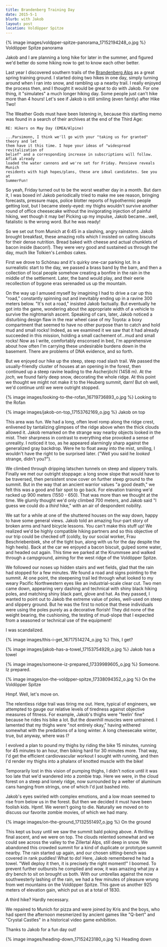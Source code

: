 ```yaml
---
title: Brandenberg Training Day
date: 2015-5-1
blurb: with Jakob
layout: post
location: Voldöpper Spitze
---
```



{% image images/voldpper-spitze-panorama_17152194248_o.jpg %}
Voldöpper Spitze panorama



Jakob and I are planning a long hike for later in the summer, and figured we'd
better do some hiking now to get to know each other better.

Last year I discovered southern trails of the
[Brandenberg Alps](https://en.wikipedia.org/wiki/Brandenberg_Alps) as a great
spring training ground. I started doing two hikes in one day, simply turning
around when I ran into snow, and rambling up a nearby trail. I really enjoyed
the process then, and I thought it would be great to do with Jakob. For one
thing, it "simulates" a much longer hiking day. Some people just can't hike more
than 4 hours! Let's see if Jakob is still smiling (even faintly) after Hike Two!

The Weather Gods must have been listening in, because this startling memo was
found in a search of their archives at the end of the Third Age:

    RE: Hikers on May Day (EMEA/Alpine)

    ...Parsimonn, I think we'll go with your "taking us for granted" theory and let
    them have it this time. I hope your ideas of "widespread revitalization of
    belief" and a corresponding increase in subscriptions will follow. Aflak already
    loaded the water cannons and we're set for Friday. Pensieve reveals Munich
    residents with high hopes/plans, these are ideal candidates. See you at
    SummerFun!



So yeah, Friday turned out to be the worst weather day in a month. But darn it,
I was boxed in! Jakob periodically tried to make me see reason, bringing
forecasts, pressure maps, police blotter reports of hypothermic people getting
lost, but I became steely-eyed: my thighs wouldn't survive another round of
office cheesecake without the invigorating injection of painful hiking, wet
though it may be! Picking up my impulse, Jakob became...well, fatalistic is the
wrong word. But he was ready!

So we set out from Munich at 6:45 in a slashing, angry rainstorm. Jakob brought
breakfast, these amazing rolls which I insisted on calling biscuits for their
dense nutrition. Bread baked with cheese and actual chunklets of bacon inside
(bacon!). They were very good and sustained us through the day, much like
Tolkien's _Lembas_ cakes.

First we drove to Schönau and it's quirky one-car parking lot. In a surrealistic
start to the day, we passed a brass band by the barn, and then a collection of
local people somehow creating a bonfire in the rain in the middle of the
settlement. Later, the band would play, and their eerie recollection of bygone
eras serenaded us up the mountain.

On the way up I amused myself by imagining I had to drive a car up this "road,"
constantly spinning out and inevitably ending up in a ravine 300 meters
below. "It's not a road," insisted Jakob factually. But eventually he got into
the game, wondering about the appropriate width of a vehicle to survive the
nightmarish ascent. Speaking of cars, later, Jakob noticed a disturbing design
flaw in the rear wheel case of my Toyota: a boxy compartment that seemed to have
no other purpose than to catch and hold mud and small rocks! Indeed, as we
examined it we saw that it had already succeeded in this mission, holding a
small cachement of...mud and small rocks! Now as I write, comfortably ensconsed
in bed, I'm apprehensive about how often I'm carrying these undesirable
burdens down in the basement. There are problems of DNA evidence, and so
forth.

But we enjoyed our hike up the steep, steep road slash trail. We passed the
usually-friendly cluster of houses at an opening in the forest, then continued
up a steep ravine leading to the Ascherjöchl (1458 m). At the _joch_, we found
fairly deep snow, decorating the whole ridge. At this point we thought we might
not make it to the Heuberg summit, darn! But oh well, we'd continue until we
were outright stopped.

{% image images/looking-to-the-rofan_16719736893_o.jpg %}
Looking to the Rofan



{% image images/jakob-on-top_17153762169_o.jpg %}
Jakob on top



This area was fun. We had a long, often level romp along the ridge crest,
enlivened by tantalizing glimpses of the ridge above when the thick clouds
allowed it. Jakob remarked on the strange way nearby objects looked in the
mist. Their sharpness in contrast to everything else provoked a sense of
unreality. I noticed it too, as he appeared alarmingly sharp against the
generalized gray backdrop. Were he to float away into the mist, smiling, I
wouldn't have the right to be surprised later. ("Well you said he _looked_
strange, didn't you?").

We climbed through dripping latschen tunnels on steep and slippery
trails. Finally we met our outright stoppage: a long snow slope that would have
to be traversed, then persistent snow cover on further steep ground to the
summit. But in the way that an ancient warrior values "a good death," we felt
this was a good and fair spot to go back. For elevation training we'd racked up
900 meters (1550 - 650). That was more than we thought at the time. We glumly
thought we'd only climbed 700 meters, and Jakob said "I guess we could do a
*third* hike," with an air of despondent nobility.

We sat for a while at one of the shuttered houses on the way down, happy to have
some general views. Jakob told an amazing four-part story of broken arms and
hard bicycle lessons. You can't make this stuff up! We realized we'd be highly
compatible hiking partners and so this objective of our trip could be checked
off (coldly, by our social worker, Frau Beschriebenbiek, she of the tight bun,
along with us for the day despite the high heels). Back at the car we enjoyed a
bacon biscuit, gulped some water, and headed out again. This time we parked at
the Krummsee and walked through a campground, aiming for the west ridge of the
Voldöpper Spitze.

We followed our noses up hidden stairs and wet fields, glad that the rain had
stopped for a few minutes. We found a road and signs pointing to the summit. At
one point, the steepening trail led through what looked to my weary Pacific
Northwestern eyes like an industrial-scale clear cut. Two men came down,
appearing very dashing and technical with shiny black hiking poles, and matching
shiny black pant, glove and hat. As they passed, I wanted to point out to Jakob
the extreme value of poles, well-used on steep and slippery ground. But he was
the first to notice that these individuals were using the poles purely as a
decorative florish! They did none of the weight bearing, the cushioning, the
testing of mud-slope that I expected from a seasoned or technical use of the
equipment!

I was scandalized.

{% image images/this-i-get_16717514274_o.jpg %}
This, I get?


{% image images/jakob-has-a-towel_17153754929_o.jpg %}
Jakob has a towel


{% image images/someone-iz-prepared_17339989605_o.jpg %}
Someone. Iz prepared.



{% image images/on-the-voldpper-spitze_17338094352_o.jpg %}
On the Voldöpper Spitze



Hmpf. Well, let's move on.

The relentless ridge trail was tiring me out. Here, typical of engineers, we
attempted to gauge our relative levels of tiredness against objective measures
of fitness. For example, Jakob's thighs were "feelin' fine" because he rides his
bike a lot. But the downhill muscles were untrained. I lamented that my thighs
were "not entirely okay," having withered somewhat with the predations of a long
winter. A long cheesecake winter, true, but anyway, where was I?

I evolved a plan to pound my thighs by riding the bike 15 minutes, running for
45 minutes to an hour, then biking hard for 30 minutes more. That way, I'd get
the efficient cardiovascular workout I sought with running, and then I'd render
my thighs into a phalanx of knotted muscle with the bike!

Temporarily lost in this vision of pumping thighs, I didn't notice until it was
too late that we'd wandered into a zombie trap. Here we were, in the cloud
forest on a steep and lonely ridge, now surrounded by a welter of aluminum cans
hanging from strings, one of which I'd just bashed into.

Jakob's eyes swirled with complex emotions, and a low moan seemed to rise from
below us in the forest. But then we decided it must have been foolish
kids. Hpmf. We weren't going to die. Naturally we moved on to discuss our
favorite zombie movies, of which we had many.

{% image images/on-the-ground_17132551497_o.jpg %}
On the ground



This kept us busy until we saw the summit bald poking above. A thrilling final
ascent, and we were on top. The clouds relented somewhat and we could see across
the valley to the Zillertal Alps, still deep in snow. We abandoned this crowded
summit for a kind of duplicate or prototype summit nearby. The rain started up
again, and our chosen sitting-bench was covered in rank puddles! What to do!
Here, Jakob remembered he had a towel. "Well deploy it then, it is precisely the
right moment!" I boomed. To prevent further outbursts he complied and wow, it
was amazing what joy a dry bench to sit on brought us both. With our umbrellas
against the now southwesterly lashing of the rain, we had a few minutes of
pleasure wrung from wet mountains on the Voldöpper Spitze. This gave us another
925 meters of elevation gain, which put us at a total of 1830.

A third hike? Hardly necessary.

We repaired to Munich for pizza and were joined by Kris and the boys, who had
spent the afternoon mesmerized by ancient games like "Q-bert" and "Crystal
Castles" in a historical video game exhibition.

Thanks to Jakob for a fun day out!

{% image images/heading-down_17152423180_o.jpg %}
Heading down




